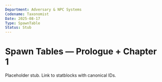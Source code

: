 ```yaml
---
Department: Adversary & NPC Systems
Codename: Taxonomist
Date: 2025-08-17
Type: SpawnTable
Status: Stub
---
```


# Spawn Tables — Prologue + Chapter 1
Placeholder stub. Link to statblocks with canonical IDs.
